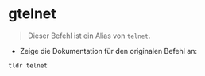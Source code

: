# gtelnet

> Dieser Befehl ist ein Alias von `telnet`.

- Zeige die Dokumentation für den originalen Befehl an:

`tldr telnet`
